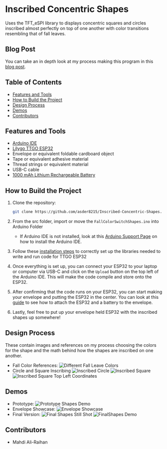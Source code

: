 # Inscribed Concentric Shapes

Uses the TFT_eSPI library to displays concentric squares and circles inscribed almost perfectly on top of one another with color transitions resembling that of fall leaves.

## Blog Post

You can take an in depth look at my process making this program in this [blog post](TBD).

## Table of Contents

- [Features and Tools](#features-and-tools)
- [How to Build the Project](#how-to-build-the-project)
- [Design Process](#design-process)
- [Demos](#demos)
- [Contributors](#contributors)

## Features and Tools

- [Arduino IDE](https://support.arduino.cc/hc/en-us/articles/360019833020-Download-and-install-Arduino-IDE)
- [Lilygo TTGO ESP32](https://www.amazon.com/LILYGO-T-Display-Arduino-Development-CH9102F/dp/B099MPFJ9M?th=1)
- Envelope or equivalent foldable cardboard object
- Tape or equivalent adhesive material
- Thread strings or equivalent material
- USB-C cable
- [1000 mAh Lithium Rechargeable Battery](https://www.amazon.com/MakerFocus-Rechargable-Protection-Insulated-Development/dp/B07CXNQ3ZR/ref=asc_df_B07CXNQ3ZR/?tag=hyprod-20&linkCode=df0&hvadid=693418895745&hvpos=&hvnetw=g&hvrand=9952653053733686756&hvpone=&hvptwo=&hvqmt=&hvdev=c&hvdvcmdl=&hvlocint=&hvlocphy=9003479&hvtargid=pla-570313739730&psc=1&mcid=17ac86c4b04d38eb95f2cb36df3604d9)

## How to Build the Project 

1. Clone the repository:

   ```bash
   git clone https://github.com/asder8215/Inscribed-Concentric-Shapes.git
   ```
2. From the src folder, import or move the `FallColorSwitchShapes.ino` into Arduino Folder
    * If Arduino IDE is not installed, look at this [Arduino Support Page](https://support.arduino.cc/hc/en-us/articles/360019833020-Download-and-install-Arduino-IDE) on how to install the Arduino IDE.

3. Follow these [installation steps](https://coms3930.notion.site/Lab-1-TFT-Display-a53b9c10137a4d95b22d301ec6009a94) to correctly set up the libraries needed to write and run code for TTGO ESP32

4. Once everything is set up, you can connect your ESP32 to your laptop or computer via USB-C and click on the `Upload` button on the top left of the Arduino IDE. This will make the code compile and store onto the ESP32.

5. After confirming that the code runs on your ESP32, you can start making your envelope and putting the ESP32 in the center. You can look at this [guide](https://coms3930.notion.site/Module-1-Install-10a350cc6f058045b899e7d3c2a3c8f5) to see how to attach the ESP32 and a battery to the envelope.

6. Lastly, feel free to put up your envelope held ESP32 with the inscribed shapes up somewhere!

## Design Process

These contain images and references on my process choosing the colors for the shape and the math behind how the shapes are inscribed on one another.

- Fall Color References:
![Different Fall Leave Colors](imgs/fall_leaf_colors.jpg)
- Circle and Square Inscribing
![Inscribed Circle](imgs/inscribed_circle.png)
![Inscribed Square](imgs/inscribed_square.png)
![Inscribed Square Top Left Coordinates](imgs/square_top_left_coor.png)

## Demos

- Prototype: 
![Prototype Shapes Demo](imgs/prototype_shapes.jpg)
- Envelope Showcase:
![Envelope Showcase](imgs/envelope_showcase.png)
- Final Version:
    ![Final Shapes Still Shot](imgs/final_shapes.png)
    ![FinalShapes Demo](imgs/shapes_demo.gif)

## Contributors

- Mahdi Ali-Raihan